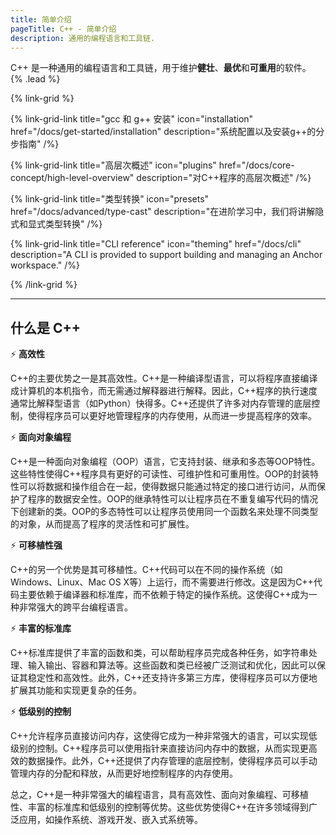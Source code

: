 ```yaml
---
title: 简单介绍
pageTitle: C++ - 简单介绍
description: 通用的编程语言和工具链.
---
```


C++ 是一种通用的编程语言和工具链，用于维护**健壮**、**最优**和**可重用**的软件。 {% .lead %}

{% link-grid %}

{% link-grid-link title="gcc 和 g++ 安装" icon="installation" href="/docs/get-started/installation" description="系统配置以及安装g++的分步指南" /%}

{% link-grid-link title="高层次概述" icon="plugins" href="/docs/core-concept/high-level-overview" description="对C++程序的高层次概述" /%}

{% link-grid-link title="类型转换" icon="presets" href="/docs/advanced/type-cast" description="在进阶学习中，我们将讲解隐式和显式类型转换" /%}

{% link-grid-link title="CLI reference" icon="theming" href="/docs/cli" description="A CLI is provided to support building and managing an Anchor workspace." /%}

{% /link-grid %}

---

## 什么是 C++

⚡ **高效性**

C++的主要优势之一是其高效性。C++是一种编译型语言，可以将程序直接编译成计算机的本机指令，而无需通过解释器进行解释。因此，C++程序的执行速度通常比解释型语言（如Python）快得多。C++还提供了许多对内存管理的底层控制，使得程序员可以更好地管理程序的内存使用，从而进一步提高程序的效率。

⚡ **面向对象编程**

C++是一种面向对象编程（OOP）语言，它支持封装、继承和多态等OOP特性。这些特性使得C++程序具有更好的可读性、可维护性和可重用性。OOP的封装特性可以将数据和操作组合在一起，使得数据只能通过特定的接口进行访问，从而保护了程序的数据安全性。OOP的继承特性可以让程序员在不重复编写代码的情况下创建新的类。OOP的多态特性可以让程序员使用同一个函数名来处理不同类型的对象，从而提高了程序的灵活性和可扩展性。

⚡ **可移植性强**

C++的另一个优势是其可移植性。C++代码可以在不同的操作系统（如Windows、Linux、Mac OS X等）上运行，而不需要进行修改。这是因为C++代码主要依赖于编译器和标准库，而不依赖于特定的操作系统。这使得C++成为一种非常强大的跨平台编程语言。

⚡ **丰富的标准库**

C++标准库提供了丰富的函数和类，可以帮助程序员完成各种任务，如字符串处理、输入输出、容器和算法等。这些函数和类已经被广泛测试和优化，因此可以保证其稳定性和高效性。此外，C++还支持许多第三方库，使得程序员可以方便地扩展其功能和实现更复杂的任务。

⚡ **低级别的控制**

C++允许程序员直接访问内存，这使得它成为一种非常强大的语言，可以实现低级别的控制。C++程序员可以使用指针来直接访问内存中的数据，从而实现更高效的数据操作。此外，C++还提供了内存管理的底层控制，使得程序员可以手动管理内存的分配和释放，从而更好地控制程序的内存使用。

总之，C++是一种非常强大的编程语言，具有高效性、面向对象编程、可移植性、丰富的标准库和低级别的控制等优势。这些优势使得C++在许多领域得到广泛应用，如操作系统、游戏开发、嵌入式系统等。


